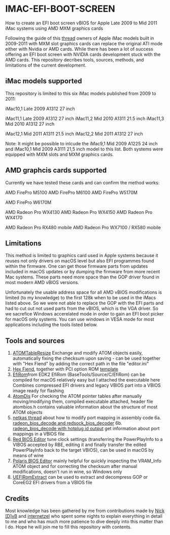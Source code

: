 # IMAC-EFI-BOOT-SCREEN

How to create an EFI boot screen vBIOS for Apple Late 2009 to Mid 2011 iMac systems using AMD MXM graphics cards

Following the guide of this [thread](https://forums.macrumors.com/threads/2011-imac-graphics-card-upgrade.1596614/post-17425857) owners of Apple iMac models built in 2009-2011 with MXM slot graphics cards can replace the original ATI mode either with Nvidia or AMD cards. While there has been a lot of success offering an EFI boot screen with NVIDIA cards development stuck with the AMD cards.
This repository decribes tools, sources, methods, and limitations of the current development. 

## iMac models supported

This repository is limited to this six iMac models published from 2009 to 2011:

iMac10,1 Late 2009 A1312 27 inch

iMac11,1 Late 2009 A1312 27 inch
iMac11,2 Mid 2010 A1311 21.5 inch
iMac11,3 Mid 2010 A1312 27 inch

iMac12,1 Mid 2011 A1311 21.5 inch
iMac12,2 Mid 2011 A1312 27 inch

Note: It might be possible to inlcude the iMac9,1 Mid 2009 A1225 24 inch and iMac10,1 Mid 2009 A3111 21,5 inch model to this list. Both systems were equipped with MXM slots and MXM graphics cards.

## AMD graphcis cards supported

Currently we have tested these cards and can confirm the method works:

AMD FirePro M5100
AMD FirePro M6100
AMD FirePro W5170M

AMD FirePro W6170M

AMD Radeon Pro WX4130
AMD Radeon Pro WX4150
AMD Radeon Pro WX4170

AMD Radeon Pro RX480 mobile
AMD Radeon Pro WX7100 / RX580 mobile

## Limitations

This method is limited to graphics card used in Apple systems because it reuses not only drivers on macOS level but also EFI programmes found within the firmware. One can get those firmware parts from updates included in macOS updates or by dumping the firmware from more recent Mac systems. These parts need more space than the GOP driver found in most modern AMD vBIOS versions.

Unfortunately the usable address space for all AMD vBIOS modifications is limited (to my knowledge) to the first 128k when to be used in the iMacs listed above. So we were not able to replace the GOP with the EFI parts and had to cut out not used parts from the vBIOS, which is the VGA driver. So we sacrefice Windows accerelated mode in order to gain an EFI boot picker for macOS only systems. You can use windows in VESA mode for most applications including the tools listed below. 

## Tools and sources

1. [ATOMTableResize](https://www.overclock.net/threads/gui-tool-atomtableresize.1686521/)
Exchange and modify ATOM objects easily, automatically fixing the checksum upon saving - can be used together with "Hex Fiend" by adding the correct path in the file "editor.ini"
2. [Hex Fiend](https://hexfiend.com/), together with PCI option ROM [template](https://gist.github.com/al3xtjames/b58f22f12bd4952e08c9f30195cc8de6)
3. [EfiRom](https://github.com/tianocore/edk2)from EDK2
EfiRom (BaseTools/Source/C/EfiRom) can be compiled for macOS relatively easy but I attached the executable here
Combines compressed EFI drivers and legacy VBIOS part into a VBIOS image ready for flashing
4. [AtomDis](https://www.phoronix.com/scan.php?page=article&item=amd_atombios_dumper&num=1)
For checking the ATOM pointer tables after manually moving/modifying them, compiled executable attached,
header file atombios.h contains valuable information about the structure of most ATOM objects
5. [netkas thread](http://forum.netkas.org/index.php/topic,10827.0.html)
about how to modify port mapping in assembly code
6a. [radeon_bios_decode and redsock_bios_decoder](https://github.com/JogleLew/amd-framebuffer-utility/blob/master/AMDFramebufferUtility/)
6b. [radeon_bios_decode with hotplug id output](https://www.tonymacx86.com/threads/radeon-compatibility-guide-ati-amd-graphics-cards.171291/)
get information about port mappings in a VBIOS file
7. [Red BIOS Editor](https://www.igorslab.de/en/red-bios-editor-and-morepowertool-adjust-and-optimize-your-vbios-and-even-more-stable-overclocking-navi-unlimited/3/)
tune clock settings (transferring the PowerPlayInfo to a VIBOS accepted by RBE, editing it and finally transfer the edited PowerPlayInfo back to the target VBIOS),
can be used in macOS by means of wine
8. [Polaris BIOS Editor](http://polaris-bios-editor.eu/)
mainly helpful for quickly inspecting the VRAM_Info ATOM object and for correcting the checksum after manual modifications,
doesn't run in wine, so Windows only
9. [UEFIRomExtract](https://github.com/andyvand/UEFIRomExtract)
can be used to extract and decompress GOP or CoreEG2 EFI drivers from a VBIOS file

## Credits

Most knowledge has been gathered by me from contributions made by [Nick [D]vB](https://forums.macrumors.com/members/nick-d-vb.1132239/) and [internetzel](https://forums.macrumors.com/members/internetzel.959462/) who spent some nights to explain everything in detail to me and who has much more patience to dive deeply into this matter than I do. Hope he will join me to fill this repository with contents.
